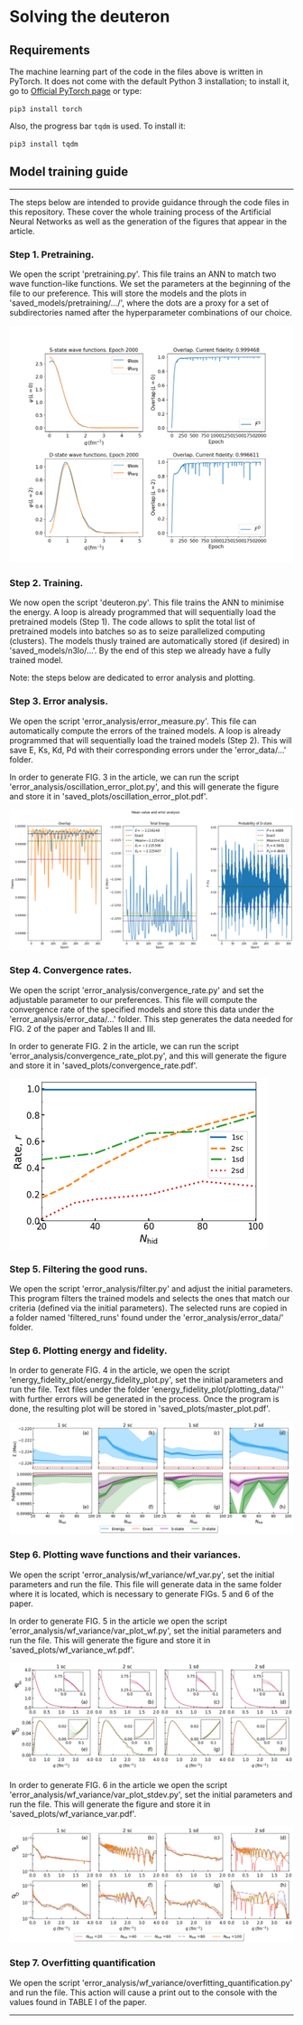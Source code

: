 # Solving the deuteron

## Requirements
The machine learning part of the code in the files above is written in PyTorch. It does not come with the default Python 3 installation; to install it, go to [Official PyTorch page](https://pytorch.org/get-started/locally/) or type:

`pip3 install torch`

Also, the progress bar `tqdm` is used. To install it:

`pip3 install tqdm` 


## Model training guide
-------------------------------------------------------------------------------------------------------------------------------------------------------------------------
The steps below are intended to provide guidance through the code files in this repository. These cover the whole training process of the Artificial Neural Networks as well as the generation of the figures that appear in the article.

### Step 1. Pretraining.
We open the script 'pretraining.py'. This file trains an ANN to match two wave function-like functions. We set the parameters at the beginning of the file to our preference. This will store the models and the plots in 'saved_models/pretraining/.../', where the dots are a proxy for a set of subdirectories named after the hyperparameter combinations of our choice.

![plot](./example_plots/pretraining.png)

### Step 2. Training.
We now open the script 'deuteron.py'. This file trains the ANN to minimise the energy. A loop is already programmed that will sequentially load the pretrained models (Step 1). The code allows to split the total list of pretrained models into batches so as to seize parallelized computing (clusters). The models thusly trained are automatically stored (if desired) in 'saved_models/n3lo/...'. By the end of this step we already have a fully trained model.

Note: the steps below are dedicated to error analysis and plotting.

### Step 3. Error analysis.
We open the script 'error_analysis/error_measure.py'. This file can automatically compute the errors of the trained models. A loop is already programmed that will sequentially load the trained models (Step 2). This will save E, Ks, Kd, Pd with their corresponding errors under the 'error_data/...' folder. 

In order to generate FIG. 3 in the article, we can run the script 'error_analysis/oscillation_error_plot.py', and this will generate the figure and store it in 'saved_plots/oscillation_error_plot.pdf'.

![plot](./example_plots/error_analysis.png)

### Step 4. Convergence rates.
We open the script 'error_analysis/convergence_rate.py' and set the adjustable parameter to our preferences. This file will compute the convergence rate of the specified models and store this data under the 'error_analysis/error_data/...' folder. This step generates the data needed for FIG. 2 of the paper and Tables II and III.

In order to generate FIG. 2 in the article, we can run the script 'error_analysis/convergence_rate_plot.py', and this will generate the figure and store it in 'saved_plots/convergence_rate.pdf'.

![plot](./example_plots/convergence_rate.png)

### Step 5. Filtering the good runs.
We open the script 'error_analysis/filter.py' and adjust the initial parameters. This program filters the trained models and selects the ones that match our criteria (defined via the initial parameters). The selected runs are copied in a folder named 'filtered_runs' found under the 'error_analysis/error_data/' folder.

### Step 6. Plotting energy and fidelity.
In order to generate FIG. 4 in the article, we open the script 'energy_fidelity_plot/energy_fidelity_plot.py', set the initial parameters and run the file. Text files under the folder 'energy_fidelity_plot/plotting_data/'' with further errors will be generated in the process. Once the program is done, the resulting plot will be stored in 'saved_plots/master_plot.pdf'. 

![plot](./example_plots/master_plot.png)

### Step 6. Plotting wave functions and their variances.
We open the script 'error_analysis/wf_variance/wf_var.py', set the initial parameters and run the file. This file will generate data in the same folder where it is located, which is necessary to generate FIGs. 5 and 6 of the paper.

In order to generate FIG. 5 in the article we open the script 'error_analysis/wf_variance/var_plot_wf.py', set the initial parameters and run the file. This will generate the figure and store it in 'saved_plots/wf_variance_wf.pdf'. 

![plot](./example_plots/wf_var_wf.png)

In order to generate FIG. 6 in the article we open the script 'error_analysis/wf_variance/var_plot_stdev.py', set the initial parameters and run the file. This will generate the figure and store it in 'saved_plots/wf_variance_var.pdf'. 

![plot](./example_plots/wf_var_stdev.png)

### Step 7. Overfitting quantification
We open the script 'error_analysis/wf_variance/overfitting_quantification.py' and run the file. This action will cause a print out to the console with the values found in TABLE I of the paper.

-------------------------------------------------------------------------------------------------------------------------------------------------------------------------

